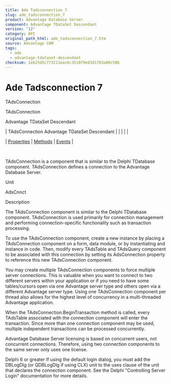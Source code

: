 ```yaml
---
title: Ade Tadsconnection 7
slug: ade_tadsconnection_7
product: Advantage Database Server
component: Advantage TDataSet Descendant
version: "12"
category: API
original_path_html: ade_tadsconnection_7.htm
source: Advantage CHM
tags:
  - ade
  - advantage-tdataset-descendant
checksum: 1eb25d5c773211eac6c3510f9e83d1703a80c586
---
```


# Ade Tadsconnection 7

TAdsConnection

TAdsConnection

Advantage TDataSet Descendant

| TAdsConnection  Advantage TDataSet Descendant |  |  |  |  |

| [Properties](ade_tadsconnection_properties.md) | [Methods](ade_tadsconnection_methods.md) | [Events](ade_tadsconnection_events.md) |

 

TAdsConnection is a component that is similar to the Delphi TDatabase component. TAdsConnection defines a connection to the Advantage Database Server.

Unit

AdsCnnct

Description

The TAdsConnection component is similar to the Delphi TDatabase component. TAdsConnection is used primarily for connection management and performing connection-specific functionality such as transaction processing.

To use the TAdsConnection component, create a new instance by placing a TAdsConnection component on a form, data module, or by instantiating and instance in code. Then, modify every TAdsTable and TAdsQuery component to be associated with this connection by setting its AdsConnection property to reference this new TAdsConnection component.

You may create multiple TAdsConnection components to force multiple server connections. This is valuable when you want to connect to two different servers within your application or if you need to have some tables/cursors open via one Advantage server type and others open via a different Advantage server type. Using one TAdsConnection component per thread also allows for the highest level of concurrency in a multi-threaded Advantage application.

When the TAdsConnection.BeginTransaction method is called, every TAdsTable associated with the connection component will enter the transaction. Since more than one connection component may be used, multiple independent transactions can be processed concurrently.

Advantage Database Server licensing is based on concurrent users, not concurrent connections. Therefore, using two connection components to the same server only uses one license.

Delphi 6 or greater If using the default login dialog, you must add the DBLogDlg (or QDBLogDlg if using CLX) unit to the uses clause of the unit that declares the connection component. See the Delphi "Controlling Server Login" documentation for more details.
